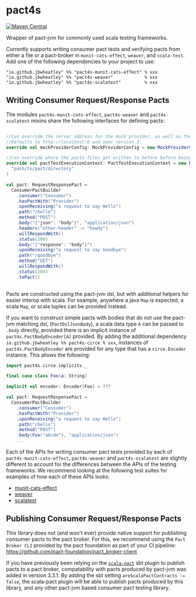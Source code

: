 # pact4s

[![Maven Central](https://img.shields.io/maven-central/v/io.github.jbwheatley/pact4s-weaver_2.13.svg)](http://search.maven.org/#search%7Cga%7C1%7Cpact4s)

Wrapper of pact-jvm for commonly used scala testing frameworks.

Currently supports writing consumer pact tests and verifying pacts from either a file or a pact-broker in `munit-cats-effect`, `weaver`, and `scala-test`. Add one of the following dependencies to your project to use: 
```
"io.github.jbwheatley" %% "pact4s-munit-cats-effect" % xxx
"io.github.jbwheatley" %% "pact4s-weaver"            % xxx
"io.github.jbwheatley" %% "pact4s-scalatest"         % xxx
```

## Writing Consumer Request/Response Pacts

The modules `pact4s-munit-cats-effect`, `pact4s-weaver` and `pact4s-scalatest` mixins share the following interfaces for defining pacts:

```scala

//Can override the server address for the mock provider, as well as the pact spec version. 
//Defaults to http://localhost:0 and spec version 3. 
override val mockProviderConfig: MockProviderConfig = new MockProviderConfig("localhost", 1234, PactSpecVersion.V3, "http")

//Can override where the pacts files get written to before before being published. Defaults to "./target/pacts"
override val pactTestExecutionContext: PactTestExecutionContext = new PactTestExecutionContext(
  "path/to/pact/directory"
)

val pact: RequestResponsePact =
  ConsumerPactBuilder
    .consumer("Consumer")
    .hasPactWith("Provider")
    .uponReceiving("a request to say Hello")
    .path("/hello")
    .method("POST")
    .body("{"json": "body"}", "application/json")
    .headers("other-header" -> "howdy")
    .willRespondWith()
    .status(200)
    .body("{"response": "body"}")
    .uponReceiving("a request to say Goodbye")
    .path("/goodbye")
    .method("GET")
    .willRespondWith()
    .status(204)
    .toPact()
      
```

Pacts are constructed using the pact-jvm dsl, but with additional helpers for easier interop with scala. For example, anywhere a java `Map` is expected, a scala `Map`, or scala tuples can be provided instead. 

If you want to construct simple pacts with bodies that do not use the pact-jvm matching dsl, (`PactDslJsonBody`), a scala data type `A` can be passed to `.body` directly, provided there is an implicit instance of `pact4s.PactBodyEncoder[A]` provided. By adding the additional dependency `io.github.jbwheatley %% pact4s-circe % xxx`, instances of `pact4s.PactBodyEncoder` are provided for any type that has a `circe.Encoder` instance. This allows the following: 

```scala
import pact4s.circe.implicits._

final case class Foo(a: String)

implicit val encoder: Encoder[Foo] = ???

val pact: RequestResponsePact =
  ConsumerPactBuilder
    .consumer("Consumer")
    .hasPactWith("Provider")
    .uponReceiving("a request to say Hello")
    .path("/hello")
    .method("POST")
    .body(Foo("abcde"), "application/json")
    ...
```

Each of the APIs for writing consumer pact tests provided by each of `pact4s-munit-cats-effect`, `pact4s-weaver` and `pact4s-scalatest` are slightly different to account for the differences between the APIs of the testing frameworks. We recommend looking at the following test suites for examples of how each of these APIs looks: 

- [munit-cats-effect](https://github.com/jbwheatley/pact4s/blob/549bc3e76d3e377862438f6f748075499cc39f7d/munit-cats-effect-pact/src/test/scala/pact4s/munit/RequestResponsePactForgerMUnitSuite.scala) 
- [weaver](https://github.com/jbwheatley/pact4s/blob/549bc3e76d3e377862438f6f748075499cc39f7d/weaver-pact/src/test/scala/pact4s/weaver/RequestResponsePactForgerWeaverSuite.scala)
- [scalatest](https://github.com/jbwheatley/pact4s/blob/549bc3e76d3e377862438f6f748075499cc39f7d/scalatest-pact/src/test/scala/pact4s/scalatest/RequestResponsePactForgerScalaTestSuite.scala)

## Publishing Consumer Request/Response Pacts

This library does not (and won't ever) provide native support for publishing consumer pacts to the pact broker. For this, we recommend using the `Pact Broker CLI` provided by the pact foundation as part of your CI pipeline: https://github.com/pact-foundation/pact_broker-client

If you have previously been relying on the [`scala-pact`](https://github.com/ITV/scala-pact) sbt plugin to publish pacts to a pact broker, compatability with pacts produced by pact-jvm was added in version 3.3.1. By adding the sbt setting `areScalaPactContracts := false`, the scala-pact plugin will be able to publish pacts produced by this library, and any other pact-jvm based consumer pact testing library.

